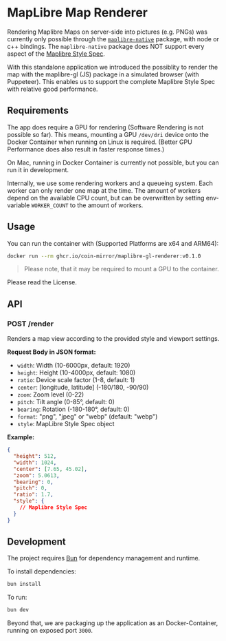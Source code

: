 # MapLibre Map Renderer

Rendering Maplibre Maps on server-side into pictures (e.g. PNGs) was currently only possible through the [`maplibre-native`](https://github.com/maplibre/maplibre-native) package, with node or c++ bindings. The `maplibre-native` package does NOT support every aspect of the [Maplibre Style Spec](https://maplibre.org/maplibre-style-spec/).

With this standalone application we introduced the possiblity to render the map with the maplibre-gl (JS) package in a simulated browser (with Puppeteer). This enables us to support the complete Maplibre Style Spec with relative good performance.

## Requirements

The app does require a GPU for rendering (Software Rendering is not possible so far). This means, mounting a GPU `/dev/dri` device onto the Docker Container when running on Linux is required. (Better GPU Performance does also result in faster response times.)

On Mac, running in Docker Container is currently not possible, but you can run it in development.

Internally, we use some rendering workers and a queueing system. Each worker can only render one map at the time. The amount of workers depend on the available CPU count, but can be overwritten by setting env-variable `WORKER_COUNT` to the amount of workers.

## Usage

You can run the container with (Supported Platforms are x64 and ARM64):

```bash
docker run --rm ghcr.io/coin-mirror/maplibre-gl-renderer:v0.1.0
```

> Please note, that it may be required to mount a GPU to the container.

Please read the License.

## API

### POST /render

Renders a map view according to the provided style and viewport settings.

**Request Body in JSON format:**

- `width`: Width (10-6000px, default: 1920)
- `height`: Height (10-4000px, default: 1080)
- `ratio`: Device scale factor (1-8, default: 1)
- `center`: [longitude, latitude] (-180/180, -90/90)
- `zoom`: Zoom level (0-22)
- `pitch`: Tilt angle (0-85°, default: 0)
- `bearing`: Rotation (-180-180°, default: 0)
- `format`: "png", "jpeg" or "webp" (default: "webp")
- `style`: MapLibre Style Spec object

**Example:**

```json
{
  "height": 512,
  "width": 1024,
  "center": [7.65, 45.02],
  "zoom": 5.0613,
  "bearing": 0,
  "pitch": 0,
  "ratio": 1.7,
  "style": {
    // Maplibre Style Spec
  }
}
```

## Development

The project requires [Bun](https://bun.sh) for dependency management and runtime.

To install dependencies:

```bash
bun install
```

To run:

```bash
bun dev
```

Beyond that, we are packaging up the application as an Docker-Container, running on exposed port `3000`.
